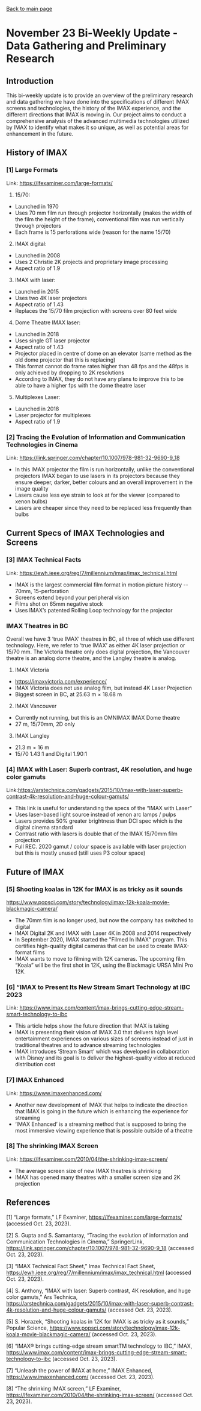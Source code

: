 [Back to main page](/README.md)
# November 23 Bi-Weekly Update - Data Gathering and Preliminary Research

## Introduction
This bi-weekly update is to provide an overview of the preliminary research and data gathering we have done into the specifications of different IMAX screens and technologies, the history of the IMAX experience, and the different directions that IMAX is moving in. Our project aims to conduct a comprehensive analysis of the advanced multimedia technologies utilized by IMAX to identify what makes it so unique, as well as potential areas for enhancement in the future.

## History of IMAX 
### [1] Large Formats 
Link: https://lfexaminer.com/large-formats/
1. 15/70: 
- Launched in 1970
- Uses 70 mm film run through projector horizontally (makes the width of the film the height of the frame), conventional film was run vertically through projectors
- Each frame is 15 perforations wide (reason for the name 15/70)
2. IMAX digital: 
- Launched in 2008
- Uses 2 Christie 2K projects and proprietary image processing
- Aspect ratio of 1.9 
3. IMAX with laser: 
- Launched in 2015
- Uses two 4K laser projectors
- Aspect ratio of 1.43
- Replaces the 15/70 film projection with screens over 80 feet wide 
4. Dome Theatre IMAX laser: 
- Launched in 2018
- Uses single GT laser projector
- Aspect ratio of 1.43
- Projector placed in centre of dome on an elevator (same method as the old dome projector that this is replacing) 
- This format cannot do frame rates higher than 48 fps and the 48fps is only achieved by dropping to 2K resolutions
- According to IMAX, they do not have any plans to improve this to be able to have a higher fps with the dome theatre laser  
5. Multiplexes Laser:
- Launched in 2018
- Laser projector for multiplexes
- Aspect ratio of 1.9

### [2] Tracing the Evolution of Information and Communication Technologies in Cinema
Link: https://link.springer.com/chapter/10.1007/978-981-32-9690-9_18
- In this IMAX projector the film is run horizontally, unlike the conventional projectors IMAX began to use lasers in its projectors because they ensure deeper, darker, better colours and an overall improvement in the image quality
- Lasers cause less eye strain to look at for the viewer (compared to xenon bulbs)
- Lasers are cheaper since they need to be replaced less frequently than bulbs 

## Current Specs of IMAX Technologies and Screens 
### [3] IMAX Technical Facts
Link: https://ewh.ieee.org/reg/7/millennium/imax/imax_technical.html
- IMAX is the largest commercial film format in motion picture history -- 70mm, 15-perforation
- Screens extend beyond your peripheral vision
- Films shot on 65mm negative stock
- Uses IMAX’s patented Rolling Loop technology for the projector

### IMAX Theatres in BC
Overall we have 3 ‘true IMAX’ theatres in BC, all three of which use different technology. 
Here, we refer to ‘true IMAX’ as either 4K laser projection or 15/70 mm.
The Victoria theatre only does digital projection, the Vancouver theatre is an analog dome theatre, and the Langley theatre is analog.
1. IMAX Victoria
- https://imaxvictoria.com/experience/
- IMAX Victoria does not use analog film, but instead 4K Laser Projection
- Biggest screen in BC, at 25.63 m × 18.68 m
2. IMAX Vancouver
- Currently not running, but this is an OMNIMAX IMAX Dome theatre
- 27 m, 15/70mm, 2D only
3. IMAX Langley
- 21.3 m × 16 m
- 15/70 1.43:1 and Digital 1.90:1

### [4] IMAX with Laser: Superb contrast, 4K resolution, and huge color gamuts
Link:https://arstechnica.com/gadgets/2015/10/imax-with-laser-superb-contrast-4k-resolution-and-huge-colour-gamuts/
- This link is useful for understanding the specs of the “IMAX with Laser” 
- Uses laser-based light source instead of xenon arc lamps / pulps 
- Lasers provides 50% greater brightness than DCI spec which is the digital cinema standard 
- Contrast ratio with lasers is double that of the IMAX 15/70mm film projection 
- Full REC. 2020 gamut / colour space is available with laser projection but this is mostly unused (still uses P3 colour space) 

## Future of IMAX 

### [5] Shooting koalas in 12K for IMAX is as tricky as it sounds
https://www.popsci.com/story/technology/imax-12k-koala-movie-blackmagic-camera/
- The 70mm film is no longer used, but now the company has switched to digital
- IMAX Digital 2K and IMAX with Laser 4K in 2008 and 2014 respectively
- In September 2020, IMAX started the "Filmed In IMAX" program. This certifies high-quality digital cameras that can be used to create IMAX-format films
- IMAX wants to move to filming with 12K cameras. The upcoming film “Koala” will be the first shot in 12K, using the Blackmagic URSA Mini Pro 12K.

### [6] “IMAX to Present Its New Stream Smart Technology at IBC 2023
Link: https://www.imax.com/content/imax-brings-cutting-edge-stream-smart-technology-to-ibc
- This article helps show the future direction that IMAX is taking 
- IMAX is presenting their vision of IMAX 3.0 that delivers high level entertainment experiences on various sizes of screens instead of just in traditional theatres and to advance streaming technologies 
- IMAX introduces ‘Stream Smart’ which was developed in collaboration with Disney and its goal is to deliver the highest-quality video at reduced distribution cost  

### [7] IMAX Enhanced
Link: https://www.imaxenhanced.com/
- Another new development of IMAX that helps to indicate the direction that IMAX is going in the future which is enhancing the experience for streaming 
- ‘IMAX Enhanced’ is a streaming method that is supposed to bring the most immersive viewing experience that is possible outside of a theatre

### [8] The shrinking IMAX Screen
Link: https://lfexaminer.com/2010/04/the-shrinking-imax-screen/
- The average screen size of new IMAX theatres is shrinking
- IMAX has opened many theatres with a smaller screen size and 2K projection

## References 
[1] 	“Large formats,” LF Examiner, https://lfexaminer.com/large-formats/ (accessed Oct. 23, 2023).

[2] 	S. Gupta and S. Samantaray, “Tracing the evolution of information and Communication Technologies in Cinema,” SpringerLink, https://link.springer.com/chapter/10.1007/978-981-32-9690-9_18 (accessed Oct. 23, 2023).

[3] 	“IMAX Technical Fact Sheet,” Imax Technical Fact Sheet, https://ewh.ieee.org/reg/7/millennium/imax/imax_technical.html (accessed Oct. 23, 2023).

[4] 	S. Anthony, “IMAX with laser: Superb contrast, 4K resolution, and huge color gamuts,” Ars Technica, https://arstechnica.com/gadgets/2015/10/imax-with-laser-superb-contrast-4k-resolution-and-huge-colour-gamuts/ (accessed Oct. 23, 2023).

[5] 	S. Horazek, “Shooting koalas in 12K for IMAX is as tricky as it sounds,” Popular Science, https://www.popsci.com/story/technology/imax-12k-koala-movie-blackmagic-camera/ (accessed Oct. 23, 2023).

[6] 	“IMAX® brings cutting-edge stream smartTM technology to IBC,” IMAX, https://www.imax.com/content/imax-brings-cutting-edge-stream-smart-technology-to-ibc (accessed Oct. 23, 2023).

[7] 	“Unleash the power of IMAX at home,” IMAX Enhanced, https://www.imaxenhanced.com/ (accessed Oct. 23, 2023).

[8]	 “The shrinking IMAX screen,” LF Examiner, https://lfexaminer.com/2010/04/the-shrinking-imax-screen/ (accessed Oct. 23, 2023).
